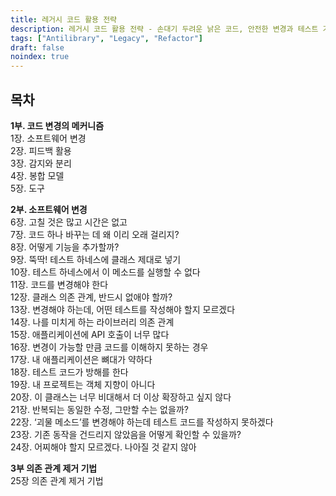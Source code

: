```yaml
---
title: 레거시 코드 활용 전략
description: 레거시 코드 활용 전략 - 손대기 두려운 낡은 코드, 안전한 변경과 테스트 기법
tags: ["Antilibrary", "Legacy", "Refactor"]
draft: false
noindex: true
---
```


## 목차

**1부. 코드 변경의 메커니즘**  
1장. 소프트웨어 변경  
2장. 피드백 활용  
3장. 감지와 분리  
4장. 봉합 모델  
5장. 도구  
  
**2부. 소프트웨어 변경**  
6장. 고칠 것은 많고 시간은 없고  
7장. 코드 하나 바꾸는 데 왜 이리 오래 걸리지?  
8장. 어떻게 기능을 추가할까?  
9장. 뚝딱! 테스트 하네스에 클래스 제대로 넣기  
10장. 테스트 하네스에서 이 메소드를 실행할 수 없다  
11장. 코드를 변경해야 한다  
12장. 클래스 의존 관계, 반드시 없애야 할까?  
13장. 변경해야 하는데, 어떤 테스트를 작성해야 할지 모르겠다  
14장. 나를 미치게 하는 라이브러리 의존 관계  
15장. 애플리케이션에 API 호출이 너무 많다  
16장. 변경이 가능할 만큼 코드를 이해하지 못하는 경우  
17장. 내 애플리케이션은 뼈대가 약하다  
18장. 테스트 코드가 방해를 한다  
19장. 내 프로젝트는 객체 지향이 아니다  
20장. 이 클래스는 너무 비대해서 더 이상 확장하고 싶지 않다  
21장. 반복되는 동일한 수정, 그만할 수는 없을까?  
22장. ‘괴물 메소드’를 변경해야 하는데 테스트 코드를 작성하지 못하겠다  
23장. 기존 동작을 건드리지 않았음을 어떻게 확인할 수 있을까?  
24장. 어찌해야 할지 모르겠다. 나아질 것 같지 않아  
  
**3부 의존 관계 제거 기법**  
25장 의존 관계 제거 기법